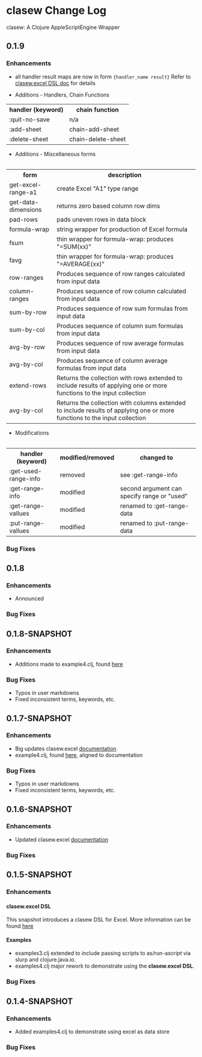 # clasew Change Log

clasew: A Clojure AppleScriptEngine Wrapper

## 0.1.9

### Enhancements
+ all handler result maps are now in form ```{handler_name result}``` Refer to [clasew.excel DSL doc](doc/clasew-excel.md) for details

+ Additions - Handlers, Chain Functions
<table>
<tr><th>handler (keyword)</th><th>chain function</th><tr>
<tr><td>:quit-no-save</td><td>n/a</td></tr>
<tr><td>:add-sheet</td><td>chain-add-sheet</td></tr>
<tr><td>:delete-sheet</td><td>chain-delete-sheet</td></tr>
<table>

+ Additions - Miscellaneous forms
<table>
<tr><th>form</th><th>description</th><tr>
<tr><td>get-excel-range-a1</td><td>create Excel "A1" type range</td></tr>
<tr><td>get-data-dimensions</td><td>returns zero based column row dims</td></tr>
<tr><td>pad-rows</td><td>pads uneven rows in data block</td></tr>
<tr><td>formula-wrap</td><td>string wrapper for production of Excel formula</td></tr>
<tr><td>fsum</td><td>thin wrapper for formula-wrap: produces "=SUM(xx)"</td></tr>
<tr><td>favg</td><td>thin wrapper for formula-wrap: produces "=AVERAGE(xx)"</td></tr>
<tr><td>row-ranges</td><td>Produces sequence of row ranges calculated from input data</td></tr>
<tr><td>column-ranges</td><td>Produces sequence of row column calculated from input data</td></tr>
<tr><td>sum-by-row</td><td>Produces sequence of row sum formulas from input data</td></tr>
<tr><td>sum-by-col</td><td>Produces sequence of column sum formulas from input data</td></tr>
<tr><td>avg-by-row</td><td>Produces sequence of row average formulas from input data</td></tr>
<tr><td>avg-by-col</td><td>Produces sequence of column average formulas from input data</td></tr>
<tr><td>extend-rows</td><td>Returns the collection with rows extended to include results of applying one or more functions to the input collection</td></tr>
<tr><td>avg-by-col</td><td>Returns the collection with columns extended to include results of applying one or more functions to the input collection</td></tr>
<table>

+ Modifications
<table>
<tr><th>handler (keyword)</th><th>modified/removed</th><th>changed to</th><tr>
<tr><td>:get-used-range-info</td><td>removed</td><td>see :get-range-info</tr>
<tr><td>:get-range-info</td><td>modified</td><td>second argument can specify range or "used"</td></tr>
<tr><td>:get-range-vallues</td><td>modified</td><td>renamed to :get-range-data</td></tr>
<tr><td>:put-range-vallues</td><td>modified</td><td>renamed to :put-range-data</td></tr>
<table>


### Bug Fixes

## 0.1.8

### Enhancements
+ Announced

### Bug Fixes

## 0.1.8-SNAPSHOT

### Enhancements
+ Additions made to example4.clj, found [here](dev/src/clasew/examples4.clj)

### Bug Fixes
+ Typos in user markdowns
+ Fixed inconsistent terms, keywords, etc.

## 0.1.7-SNAPSHOT

### Enhancements
+ Big updates clasew.excel [documentation](doc/clasew-excel.md)
+ example4.clj, found [here](dev/src/clasew/examples4.clj), aligned to documentation

### Bug Fixes
+ Typos in user markdowns
+ Fixed inconsistent terms, keywords, etc.

## 0.1.6-SNAPSHOT

### Enhancements
+ Updated clasew.excel [documentation](doc/clasew-excel.md)

### Bug Fixes

## 0.1.5-SNAPSHOT

### Enhancements

#### clasew.excel DSL
This snapshot introduces a clasew DSL for Excel. More information can be found [here](doc/clasew-excel.md)

#### Examples

+ examples3.clj extended to include passing scripts to as/run-ascript via slurp
  and clojure.java.io.
+ examples4.clj major rework to demonstrate using the **clasew.excel DSL**.

### Bug Fixes


## 0.1.4-SNAPSHOT

### Enhancements

+ Added examples4.clj to demonstrate using excel as data store

### Bug Fixes
